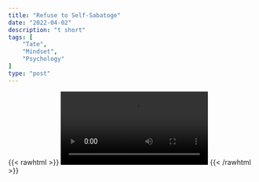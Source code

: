 ```yaml
---
title: "Refuse to Self-Sabatoge"
date: "2022-04-02"
description: "t short"
tags: [
    "Tate",
    "Mindset",
    "Psychology"
]
type: "post"
---
```

{{< rawhtml >}}
    <video width="auto" height="auto" controls>
        <source src="https://clips.dev00ps.com/Tate/NEVER%20ALLOW%20DOUBT%20TO%20ENTER%20YOUR%20MIND%20shorts%20selfsabotage%20kickboxing.mp4" type="video/mp4"> 
    </video>
{{< /rawhtml >}}